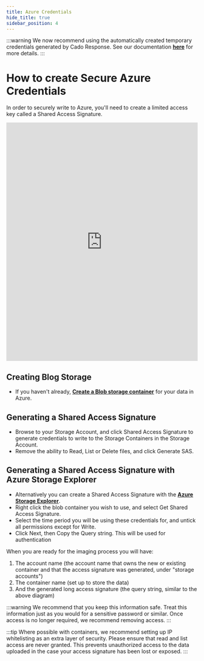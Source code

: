 ```yaml
---
title: Azure Credentials
hide_title: true
sidebar_position: 4
---
```



:::warning
We now recommend using the automatically created temporary credentials generated by Cado Response. See our documentation **[here](deploy#deploy-through-cado-response-platform)** for more details.
:::


# How to create Secure Azure Credentials
In order to securely write to Azure, you'll need to create a limited access key called a Shared Access Signature.

<iframe width="100%" height="628" src="https://www.youtube.com/embed/FQoAnYVPRLo" title="YouTube video player" frameborder="0" allowfullscreen></iframe>

## Creating Blog Storage

- If you haven't already, **[Create a Blob storage container](https://docs.microsoft.com/en-us/azure/storage/blobs/storage-quickstart-blobs-portal)** for your data in Azure.

## Generating a Shared Access Signature
- Browse to your Storage Account, and click Shared Access Signature to generate credentials to write to the Storage Containers in the Storage Account.
- Remove the ability to Read, List or Delete files, and click Generate SAS.

## Generating a Shared Access Signature with Azure Storage Explorer
- Alternatively you can create a Shared Access Signature with the **[Azure Storage Explorer](https://azure.microsoft.com/en-us/features/storage-explorer/)**.
- Right click the blob container you wish to use, and select Get Shared Access Signature.
- Select the time period you will be using these credentials for, and untick all permissions except for Write.
- Click Next, then Copy the Query string. This will be used for authentication

When you are ready for the imaging process you will have:

1. The account name (the account name that owns the new or existing container and that the access signature was generated, under "storage accounts")
2. The container name (set up to store the data)
3. And the generated long access signature (the query string, similar to the above diagram)

:::warning
We recommend that you keep this information safe. Treat this information just as you would for a sensitive password or similar.  Once access is no longer required, we recommend removing access.
:::

:::tip
Where possible with containers, we recommend setting up IP whitelisting as an extra layer of security.  Please ensure that read and list access are never granted. This prevents unauthorized access to the data uploaded in the case your access signature has been lost or exposed.
:::